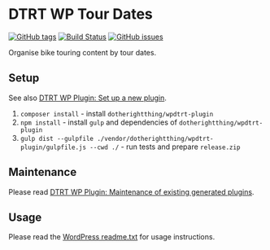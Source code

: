 # DTRT WP Tour Dates

[![GitHub tags](https://img.shields.io/github/tag/dotherightthing/wpdtrt-tourdates.svg)](https://github.com/dotherightthing/wpdtrt-tourdates/tags) [![Build Status](https://travis-ci.org/dotherightthing/wpdtrt-tourdates.svg?branch=wpplugin)](https://travis-ci.org/dotherightthing/wpdtrt-tourdates) [![GitHub issues](https://img.shields.io/github/issues/dotherightthing/wpdtrt-tourdates.svg)](https://github.com/dotherightthing/wpdtrt-tourdates/issues)

Organise bike touring content by tour dates.

## Setup

See also [DTRT WP Plugin: Set up a new plugin](https://github.com/dotherightthing/wpdtrt-plugin#set-up-a-new-plugin).

1. `composer install` - install `dotherightthing/wpdtrt-plugin`
2. `npm install` - install `gulp` and dependencies of `dotherightthing/wpdtrt-plugin`
3. `gulp dist --gulpfile ./vendor/dotherightthing/wpdtrt-plugin/gulpfile.js --cwd ./` - run tests and prepare `release.zip`

## Maintenance

Please read [DTRT WP Plugin: Maintenance of existing generated plugins](https://github.com/dotherightthing/wpdtrt-plugin#maintenance-of-existing-generated-plugins).

## Usage

Please read the [WordPress readme.txt](readme.txt) for usage instructions.
